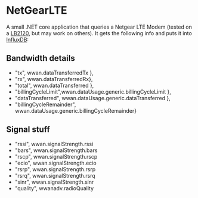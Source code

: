 # NetGearLTE

A small .NET core application that queries a Netgear LTE Modem (tested on a [LB2120](https://www.netgear.ie/home/products/mobile-broadband/lte-modems/LB2120.aspx), but may work on others). 
It gets the following info and puts it into [InfluxDB](https://www.influxdata.com/):


## Bandwidth details

* "tx", wwan.dataTransferredTx },
* "rx",  wwan.dataTransferredRx},
* "total", wwan.dataTransferred },
* "billingCycleLimit",wwan.dataUsage.generic.billingCycleLimit },
* "dataTransferred", wwan.dataUsage.generic.dataTransferred },
* "billingCycleRemainder", wwan.dataUsage.generic.billingCycleRemainder}

## Signal stuff

* "rssi", wwan.signalStrength.rssi 
* "bars", wwan.signalStrength.bars 
* "rscp", wwan.signalStrength.rscp 
* "ecio", wwan.signalStrength.ecio 
* "rsrp", wwan.signalStrength.rsrp 
* "rsrq", wwan.signalStrength.rsrq 
* "sinr", wwan.signalStrength.sinr 
* "quality", wwanadv.radioQuality


